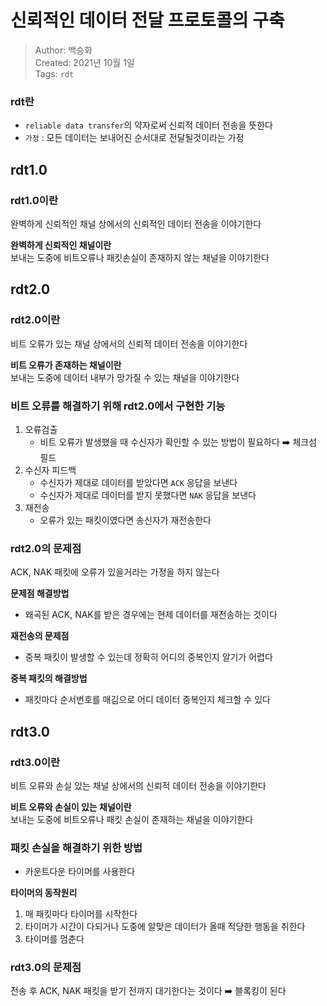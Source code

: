 # 신뢰적인 데이터 전달 프로토콜의 구축
>Author: 백승화  
>Created: 2021년 10월 1일  
>Tags: `rdt`

### rdt란
- `reliable data transfer`의 약자로써 신뢰적 데이터 전송을 뜻한다  
- `가정` : 모든 데이터는 보내어진 순서대로 전달될것이라는 가정

## rdt1.0
### rdt1.0이란
완벽하게 신뢰적인 채널 상에서의 신뢰적인 데이터 전송을 이야기한다

**완벽하게 신뢰적인 채널이란**  
보내는 도중에 비트오류나 패킷손실이 존재하지 않는 채널을 이야기한다

## rdt2.0
### rdt2.0이란
비트 오류가 있는 채널 상에서의 신뢰적 데이터 전송을 이야기한다

**비트 오류가 존재하는 채널이란**  
보내는 도중에 데이터 내부가 망가질 수 있는 채널을 이야기한다

### 비트 오류를 해결하기 위해 rdt2.0에서 구현한 기능
1. 오류검출
    - 비트 오류가 발생했을 때 수신자가 확인할 수 있는 방법이 필요하다 ➡️ 체크섬 필드
2. 수신자 피드백
   - 수신자가 제대로 데이터를 받았다면 `ACK` 응답을 보낸다  
    - 수신자가 제대로 데이터를 받지 못했다면 `NAK` 응답을 보낸다
3. 재전송
    - 오류가 있는 패킷이였다면 송신자가 재전송한다
    
### rdt2.0의 문제점
ACK, NAK 패킷에 오류가 있을거라는 가정을 하지 않는다

**문제점 해결방법**
- 왜곡된 ACK, NAK를 받은 경우에는 현제 데이터를 재전송하는 것이다

**재전송의 문제점**
- 중복 패킷이 발생할 수 있는데 정확히 어디의 중복인지 알기가 어렵다

**중복 패킷의 해결방법**
- 패킷마다 순서번호를 매김으로 어디 데이터 중복인지 체크할 수 있다


## rdt3.0
### rdt3.0이란
비트 오류와 손실 있는 채널 상에서의 신뢰적 데이터 전송을 이야기한다

**비트 오류와 손실이 있는 채널이란**  
보내는 도중에 비트오류나 패킷 손실이 존재하는 채널을 이야기한다

### 패킷 손실을 해결하기 위한 방법
- 카운트다운 타이머를 사용한다

**타이머의 동작원리**
1. 매 패킷마다 타이머를 시작한다
2. 타이머가 시간이 다되거나 도중에 알맞은 데이터가 올때 적당한 행동을 취한다
3. 타이머를 멈춘다

### rdt3.0의 문제점
전송 후 ACK, NAK 패킷을 받기 전까지 대기한다는 것이다 ➡️ 블록킹이 된다